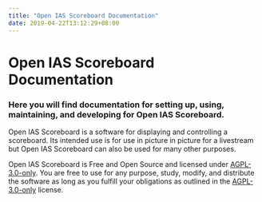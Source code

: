 ```yaml
---
title: "Open IAS Scoreboard Documentation"
date: 2019-04-22T13:12:29+08:00
---
```


# Open IAS Scoreboard Documentation

### Here you will find documentation for setting up, using, maintaining, and developing for Open IAS Scoreboard.

Open IAS Scoreboard is a software for displaying and controlling a scoreboard. Its intended use is for use in picture in picture for a livestream but Open IAS Scoreboard can also be used for many other purposes.

Open IAS Scoreboard is Free and Open Source and licensed under [AGPL-3.0-only](https://github.com/gary-kim/open-ias-scoreboard/blob/master/LICENSE). You are free to use for any purpose, study, modify, and distribute the software as long as you fulfill your obligations as outlined in the [AGPL-3.0-only](https://github.com/gary-kim/open-ias-scoreboard/blob/master/LICENSE) license.